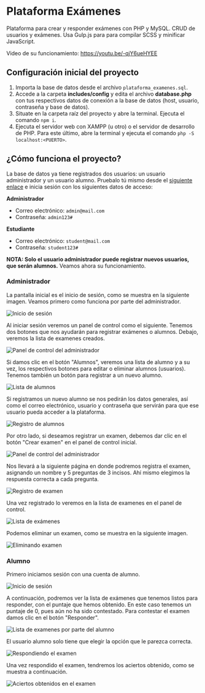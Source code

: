 # Plataforma Exámenes

Plataforma para crear y responder exámenes con PHP y MySQL.
CRUD de usuarios y exámenes. Usa Gulp.js para para compilar SCSS y minificar JavaScript.

Video de su funcionamiento:
https://youtu.be/-qjY6ueHYEE

## Configuración inicial del proyecto

1. Importa la base de datos desde el archivo `plataforma_examenes.sql`.
2. Accede a la carpeta **includes/config** y edita el archivo **database.php** con tus respectivos datos de conexión a la base de datos (host, usuario, contraseña y base de datos).
3. Situate en la carpeta raíz del proyecto y abre la terminal. Ejecuta el comando `npm i`.
4. Ejecuta el servidor web con XAMPP (u otro) o el servidor de desarrollo de PHP. Para este último, abre la terminal y ejecuta el comando `php -S localhost:<PUERTO>`.

## ¿Cómo funciona el proyecto?

La base de datos ya tiene registrados dos usuarios: un usuario administrador y un usuario alumno.
Pruebalo tú mismo desde el [siguiente enlace](https://josemcj.000webhostapp.com/examenes) e inicia sesión con los siguientes datos de acceso:

**Administrador**
- Correo electrónico: `admin@mail.com`
- Contraseña: `admin123#`

**Estudiante**
- Correo electrónico: `student@mail.com`
- Contraseña: `student123#`

**NOTA: Solo el usuario administrador puede registrar nuevos usuarios, que serán alumnos.**
Veamos ahora su funcionamiento.

### Administrador

La pantalla inicial es el inicio de sesión, como se muestra en la siguiente imagen. Veamos primero como funciona por parte del administrador.

![Inicio de sesión](https://raw.githubusercontent.com/josemcj/PlataformaExamenes/main/screenshots/01.png)

Al iniciar sesión veremos un panel de control como el siguiente. Tenemos dos botones que nos ayudarán para registrar exámenes o alumnos. Debajo, veremos la lista de examenes creados.

![Panel de control del administrador](https://raw.githubusercontent.com/josemcj/PlataformaExamenes/main/screenshots/02.png)

Si damos clic en el botón "Alumnos", veremos una lista de alumno y a su vez, los respectivos botones para editar o eliminar alumnos (usuarios). Tenemos también un botón para registrar a un nuevo alumno.

![Lista de alumnos](https://raw.githubusercontent.com/josemcj/PlataformaExamenes/main/screenshots/03.png)

Si registramos un nuevo alumno se nos pedirán los datos generales, así como el correo electrónico, usuario y contraseña que servirán para que ese usuario pueda acceder a la plataforma.

![Registro de alumnos](https://raw.githubusercontent.com/josemcj/PlataformaExamenes/main/screenshots/04.png)

Por otro lado, si deseamos registrar un examen, debemos dar clic en el botón "Crear examen" en el panel de control inicial.

![Panel de control del administrador](https://raw.githubusercontent.com/josemcj/PlataformaExamenes/main/screenshots/02.png)

Nos llevará a la siguiente página en donde podremos registra el examen, asignando un nombre y 5 preguntas de 3 incisos. Ahí mismo elegimos la respuesta correcta a cada pregunta.

![Registro de examen](https://raw.githubusercontent.com/josemcj/PlataformaExamenes/main/screenshots/05.png)

Una vez registrado lo veremos en la lista de examenes en el panel de control.

![Lista de exámenes](https://raw.githubusercontent.com/josemcj/PlataformaExamenes/main/screenshots/06.png)

Podemos eliminar un examen, como se muestra en la siguiente imagen.

![Eliminando examen](https://raw.githubusercontent.com/josemcj/PlataformaExamenes/main/screenshots/07.png)

### Alumno

Primero iniciamos sesión con una cuenta de alumno.

![Inicio de sesión](https://raw.githubusercontent.com/josemcj/PlataformaExamenes/main/screenshots/01.png)

A continuación, podremos ver la lista de exámenes que tenemos listos para responder, con el puntaje que hemos obtenido. En este caso tenemos un puntaje de 0, pues aún no ha sido contestado.
Para contestar el examen damos clic en el botón "Responder".

![Lista de examenes por parte del alumno](https://raw.githubusercontent.com/josemcj/PlataformaExamenes/main/screenshots/09.png)

El usuario alumno solo tiene que elegir la opción que le parezca correcta.

![Respondiendo el examen](https://raw.githubusercontent.com/josemcj/PlataformaExamenes/main/screenshots/10.png)

Una vez respondido el examen, tendremos los aciertos obtenido, como se muestra a continuación.

![Aciertos obtenidos en el examen](https://raw.githubusercontent.com/josemcj/PlataformaExamenes/main/screenshots/11.png)